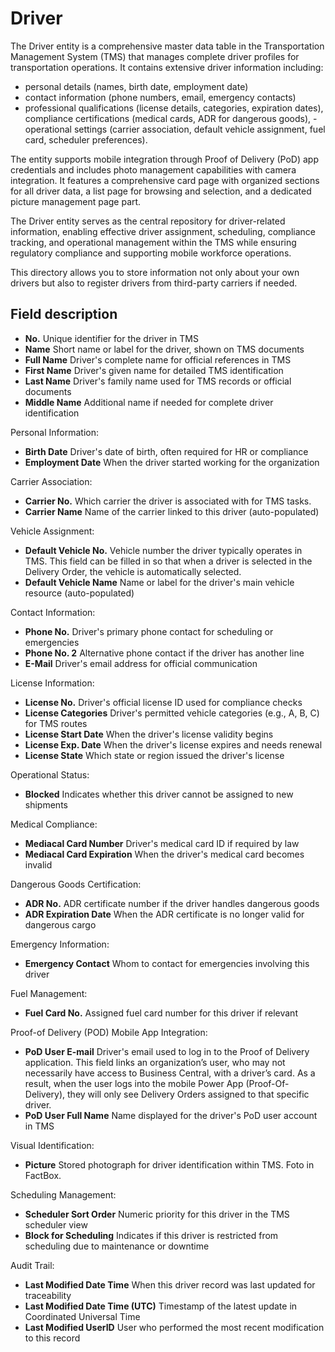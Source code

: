 # Driver

The Driver entity is a comprehensive master data table in the Transportation Management System (TMS) that manages complete driver profiles for transportation operations.
It contains extensive driver information including:

- personal details (names, birth date, employment date)
- contact information (phone numbers, email, emergency contacts)
- professional qualifications (license details, categories, expiration dates), compliance certifications (medical cards, ADR for dangerous goods), - operational settings (carrier association, default vehicle assignment, fuel card, scheduler preferences).

The entity supports mobile integration through Proof of Delivery (PoD) app credentials and includes photo management capabilities with camera integration. It features a comprehensive card page with organized sections for all driver data, a list page for browsing and selection, and a dedicated picture management page part.

The Driver entity serves as the central repository for driver-related information, enabling effective driver assignment, scheduling, compliance tracking, and operational management within the TMS while ensuring regulatory compliance and supporting mobile workforce operations.

This directory allows you to store information not only about your own drivers but also to register drivers from third-party carriers if needed.

## Field description

- **No.**  Unique identifier for the driver in TMS
- **Name**  Short name or label for the driver, shown on TMS documents
- **Full Name** Driver's complete name for official references in TMS
- **First Name** Driver's given name for detailed TMS identification
- **Last Name** Driver's family name used for TMS records or official documents
- **Middle Name** Additional name if needed for complete driver identification

Personal Information:

- **Birth Date** Driver's date of birth, often required for HR or compliance
- **Employment Date**  When the driver started working for the organization

Carrier Association:

- **Carrier No.**  Which carrier the driver is associated with for TMS tasks.
- **Carrier Name** Name of the carrier linked to this driver (auto-populated)

Vehicle Assignment:

- **Default Vehicle No.** Vehicle number the driver typically operates in TMS. This field can be filled in so that when a driver is selected in the Delivery Order, the vehicle is automatically selected.
- **Default Vehicle Name** Name or label for the driver's main vehicle resource (auto-populated)

Contact Information:

- **Phone No.** Driver's primary phone contact for scheduling or emergencies
- **Phone No. 2**  Alternative phone contact if the driver has another line
- **E-Mail** Driver's email address for official communication

License Information:

- **License No.** Driver's official license ID used for compliance checks
- **License Categories** Driver's permitted vehicle categories (e.g., A, B, C) for TMS routes
- **License Start Date** When the driver's license validity begins
- **License Exp. Date** When the driver's license expires and needs renewal
- **License State** Which state or region issued the driver's license

Operational Status:

- **Blocked** Indicates whether this driver cannot be assigned to new shipments

Medical Compliance:

- **Mediacal Card Number** Driver's medical card ID if required by law
- **Mediacal Card Expiration** When the driver's medical card becomes invalid

Dangerous Goods Certification:

- **ADR No.** ADR certificate number if the driver handles dangerous goods
- **ADR Expiration Date** When the ADR certificate is no longer valid for dangerous cargo

Emergency Information:

- **Emergency Contact** Whom to contact for emergencies involving this driver

Fuel Management:

- **Fuel Card No.** Assigned fuel card number for this driver if relevant

Proof-of Delivery (POD) Mobile App Integration:

- **PoD User E-mail** Driver's email used to log in to the Proof of Delivery application. This field links an organization’s user, who may not necessarily have access to Business Central, with a driver’s card. As a result, when the user logs into the mobile Power App (Proof-Of-Delivery), they will only see Delivery Orders assigned to that specific driver.
- **PoD User Full Name** Name displayed for the driver's PoD user account in TMS

Visual Identification:

- **Picture** Stored photograph for driver identification within TMS. Foto in FactBox.

Scheduling Management:

- **Scheduler Sort Order** Numeric priority for this driver in the TMS scheduler view
- **Block for Scheduling** Indicates if this driver is restricted from scheduling due to maintenance or downtime

Audit Trail:

- **Last Modified Date Time** When this driver record was last updated for traceability
- **Last Modified Date Time (UTC)** Timestamp of the latest update in Coordinated Universal Time
- **Last Modified UserID** User who performed the most recent modification to this record
